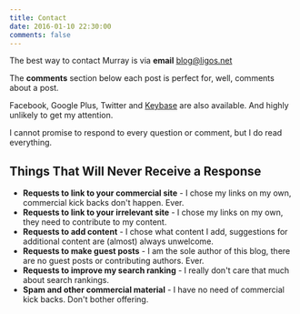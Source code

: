 ```yaml
---
title: Contact
date: 2016-01-10 22:30:00
comments: false
---
```


The best way to contact Murray is via **email** [blog@ligos.net](mailto:blog@ligos.net)

The **comments** section below each post is perfect for, well, comments about a post.

Facebook, Google Plus, Twitter and [Keybase](https://keybase.io/ligos) are also available. And highly unlikely to get my attention. 

I cannot promise to respond to every question or comment, but I do read everything.

## Things That Will Never Receive a Response

* **Requests to link to your commercial site** - I chose my links on my own, commercial kick backs don't happen. Ever.
* **Requests to link to your irrelevant site** - I chose my links on my own, they need to contribute to my content.
* **Requests to add content** - I chose what content I add, suggestions for additional content are (almost) always unwelcome.
* **Requests to make guest posts** - I am the sole author of this blog, there are no guest posts or contributing authors. Ever.
* **Requests to improve my search ranking** - I really don't care that much about search rankings.
* **Spam and other commercial material** - I have no need of commercial kick backs. Don't bother offering.


